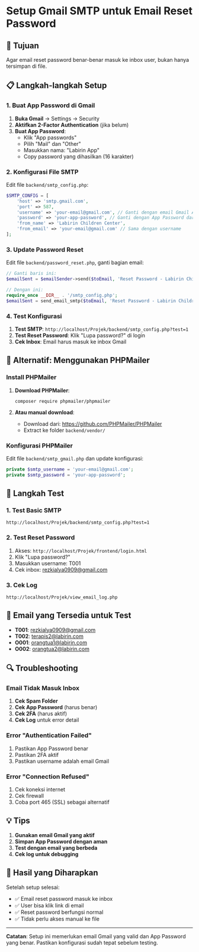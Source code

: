 # Setup Gmail SMTP untuk Email Reset Password

## 🎯 Tujuan
Agar email reset password benar-benar masuk ke inbox user, bukan hanya tersimpan di file.

## 📋 Langkah-langkah Setup

### 1. Buat App Password di Gmail

1. **Buka Gmail** → Settings → Security
2. **Aktifkan 2-Factor Authentication** (jika belum)
3. **Buat App Password**:
   - Klik "App passwords"
   - Pilih "Mail" dan "Other"
   - Masukkan nama: "Labirin App"
   - Copy password yang dihasilkan (16 karakter)

### 2. Konfigurasi File SMTP

Edit file `backend/smtp_config.php`:

```php
$SMTP_CONFIG = [
    'host' => 'smtp.gmail.com',
    'port' => 587,
    'username' => 'your-email@gmail.com', // Ganti dengan email Gmail Anda
    'password' => 'your-app-password', // Ganti dengan App Password dari step 1
    'from_name' => 'Labirin Children Center',
    'from_email' => 'your-email@gmail.com' // Sama dengan username
];
```

### 3. Update Password Reset

Edit file `backend/password_reset.php`, ganti bagian email:

```php
// Ganti baris ini:
$emailSent = $emailSender->send($toEmail, 'Reset Password - Labirin Children Center', $html);

// Dengan ini:
require_once __DIR__ . '/smtp_config.php';
$emailSent = send_email_smtp($toEmail, 'Reset Password - Labirin Children Center', $html);
```

### 4. Test Konfigurasi

1. **Test SMTP**: `http://localhost/Projek/backend/smtp_config.php?test=1`
2. **Test Reset Password**: Klik "Lupa password?" di login
3. **Cek Inbox**: Email harus masuk ke inbox Gmail

## 🔧 Alternatif: Menggunakan PHPMailer

### Install PHPMailer

1. **Download PHPMailer**:
   ```
   composer require phpmailer/phpmailer
   ```

2. **Atau manual download**:
   - Download dari: https://github.com/PHPMailer/PHPMailer
   - Extract ke folder `backend/vendor/`

### Konfigurasi PHPMailer

Edit file `backend/smtp_gmail.php` dan update konfigurasi:

```php
private $smtp_username = 'your-email@gmail.com';
private $smtp_password = 'your-app-password';
```

## 🚀 Langkah Test

### 1. Test Basic SMTP
```
http://localhost/Projek/backend/smtp_config.php?test=1
```

### 2. Test Reset Password
1. Akses: `http://localhost/Projek/frontend/login.html`
2. Klik "Lupa password?"
3. Masukkan username: T001
4. Cek inbox: rezkialya0909@gmail.com

### 3. Cek Log
```
http://localhost/Projek/view_email_log.php
```

## 📧 Email yang Tersedia untuk Test

- **T001**: rezkialya0909@gmail.com
- **T002**: terapis2@labirin.com
- **O001**: orangtua1@labirin.com
- **O002**: orangtua2@labirin.com

## 🔍 Troubleshooting

### Email Tidak Masuk Inbox

1. **Cek Spam Folder**
2. **Cek App Password** (harus benar)
3. **Cek 2FA** (harus aktif)
4. **Cek Log** untuk error detail

### Error "Authentication Failed"

1. Pastikan App Password benar
2. Pastikan 2FA aktif
3. Pastikan username adalah email Gmail

### Error "Connection Refused"

1. Cek koneksi internet
2. Cek firewall
3. Coba port 465 (SSL) sebagai alternatif

## 💡 Tips

1. **Gunakan email Gmail yang aktif**
2. **Simpan App Password dengan aman**
3. **Test dengan email yang berbeda**
4. **Cek log untuk debugging**

## 🎉 Hasil yang Diharapkan

Setelah setup selesai:
- ✅ Email reset password masuk ke inbox
- ✅ User bisa klik link di email
- ✅ Reset password berfungsi normal
- ✅ Tidak perlu akses manual ke file

---

**Catatan**: Setup ini memerlukan email Gmail yang valid dan App Password yang benar. Pastikan konfigurasi sudah tepat sebelum testing.
